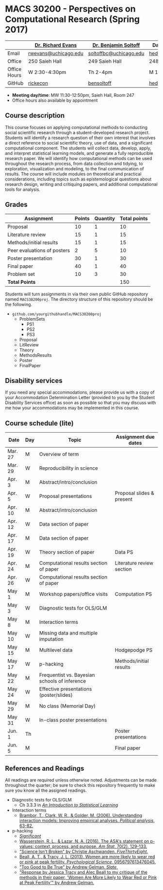 # MACS 30200 - Perspectives on Computational Research (Spring 2017)

|  | [Dr. Richard Evans](https://sites.google.com/site/rickecon/) | [Dr. Benjamin Soltoff](http://www.bensoltoff.com/) | Daniel Hedblom (TA) | Laila Noureldin (TA) |
|--------------|--------------------------------------------------------------|----------------------------------------------------|---------------------------------------------------|--------------------------|
| Email | rwevans@uchicago.edu | soltoffbc@uchicago.edu | hedblom@uchicago.edu | lhnoureldin@uchicago.edu |
| Office | 250 Saieh Hall | 249 Saieh Hall | 248 Saieh Hall  | Harris School (Cafe) |
| Office Hours | W 2:30-4:30pm | Th 2-4pm | M 1-3pm  | F 11:30-1:30 |
| GitHub | [rickecon](https://github.com/rickecon) | [bensoltoff](https://github.com/bensoltoff) | [hedblomdaniel](https://github.com/hedblomdaniel) | [lailanoureldin](https://github.com/lailanoureldin)  |

* **Meeting day/time**: MW 11:30-12:50pm, Saieh Hall, Room 247
* Office hours also available by appointment

## Course description

This course focuses on applying computational methods to conducting social scientific research through a student-developed research project. Students will identify a research question of their own interest that involves a direct reference to social scientific theory, use of data, and a significant computational component. The students will collect data, develop, apply, and interpret statistical learning models, and generate a fully reproducible research paper. We will identify how computational methods can be used throughout the research process, from data collection and tidying, to exploration, visualization and modeling, to the final communication of results. The course will include modules on theoretical and practical considerations, including topics such as epistemological questions about research design, writing and critiquing papers, and additional computational tools for analysis.

## Grades

| Assignment | Points | Quantity | Total points |
|-----------------------------|--------|----------|--------------|
| Proposal | 10 | 1 | 10 |
| Literature review | 15 | 1 | 15 |
| Methods/initial results | 15 | 1 | 15 |
| Peer evaluations of posters | 2 | 5 | 10 |
| Poster presentation | 30 | 1 | 30 |
| Final paper | 40 | 1 | 40 |
| Problem set | 10 | 3 | 30 |
| **Total Points** |  |  | 150 |

Students will turn assignments in via their own public GitHub repository named `MACS30200proj`. The directory structure of this repository should be the following.

* `github.com/yourgithubhandle/MACS30200proj`
  * ProblemSets
    * PS1
    * PS2
    * PS3
  * Proposal
  * LitReview
  * Theory
  * MethodsResults
  * Poster
  * FinalPaper


## Disability services

If you need any special accommodations, please provide us with a copy of your Accommodation Determination Letter (provided to you by the Student Disability Services office) as soon as possible so that you may discuss with me how your accommodations may be implemented in this course.

## Course schedule (lite)

| Date | Day | Topic | Assignment due dates |
|---------|-----|-----------------------------------------------|---------------------------|
| Mar. 27 | M | Overview of term |  |
| Mar. 29 | W | Reproducibility in science |  |
| Apr. 3 | M | Abstract/intro/conclusion |  |
| Apr. 5 | W | Proposal presentations | Proposal slides & present |
| Apr. 10 | M | Abstract/intro/conclusion |  |
| Apr. 12 | W | Data section of paper |  |
| Apr. 17 | M | Data section of paper |  |
| Apr. 19 | W | Theory section of paper | Data PS |
| Apr. 24 | M | Computational results section of paper | Literature review section |
| Apr. 26 | W | Computational results section of paper |  |
| May 1 | M | Workshop papers/office visits | Computation PS |
| May 3 | W | Diagnostic tests for OLS/GLM |  |
| May 8 | M | Interaction terms |  |
| May 10 | W | Missing data and multiple imputation |  |
| May 15 | M | Multilevel data | Hodgepodge PS |
| May 17 | W | p-hacking | Methods/initial results |
| May 22 | M | Frequentist vs. Bayesian schools of inference |  |
| May 24 | W | Effective presentations (poster/slides) |  |
| May 29 | M | No class (Memorial Day) |  |
| May 31 | W | In-class poster presentations |  |
| Jun. 1 | Th |  | Poster presentations |
| Jun. 5 | M |  | Final paper |

## References and Readings ##

All readings are required unless otherwise noted. Adjustments can be made throughout the quarter; be sure to check this repository frequently to make sure you know all the assigned readings.

* Diagnostic tests for OLS/GLM
    * Ch 3.3.3 in [*An Introduction to Statistical Learning*](http://link.springer.com.proxy.uchicago.edu/book/10.1007%2F978-1-4614-7138-7)
* Interaction terms
    * [Brambor, T., Clark, W. R., & Golder, M. (2006). Understanding interaction models: Improving empirical analyses. *Political analysis*, 63-82.](http://www.jstor.org.proxy.uchicago.edu/stable/25791835)
* p-hacking
    * [*Significant*](https://xkcd.com/882/)
    * [Wasserstein, R. L., & Lazar, N. A. (2016). The ASA's statement on p-values: context, process, and purpose. *Am Stat*, 70(2), 129-133.](http://amstat.tandfonline.com.proxy.uchicago.edu/doi/full/10.1080/00031305.2016.1154108)
    * ["Science Isn't Broken" by Christie Aschwanden. *FiveThirtyEight*.](https://fivethirtyeight.com/features/science-isnt-broken/)
    * [Beall, A. T., & Tracy, J. L. (2013). Women are more likely to wear red or pink at peak fertility. *Psychological Science*, 0956797613476045.](http://journals.sagepub.com.proxy.uchicago.edu/doi/abs/10.1177/0956797613476045)
    * ["Too Good to Be True" by Andrew Gelman. *Slate*.](http://www.slate.com/articles/health_and_science/science/2013/07/statistics_and_psychology_multiple_comparisons_give_spurious_results.html)
    * ["Response by Jessica Tracy and Alec Beall to my critique of the methods in their paper, 'Women Are More Likely to Wear Red or Pink at Peak Fertility'" by Andrew Gelman.](http://andrewgelman.com/2013/07/31/response-by-jessica-tracy-and-alec-beall-to-my-criticism-of-their-paper/)


